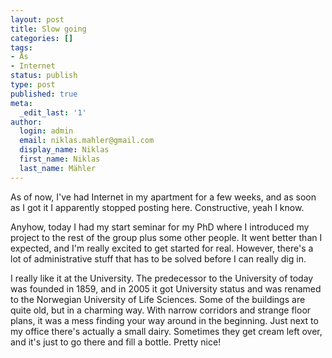 ```yaml
---
layout: post
title: Slow going
categories: []
tags:
- Ås
- Internet
status: publish
type: post
published: true
meta:
  _edit_last: '1'
author:
  login: admin
  email: niklas.mahler@gmail.com
  display_name: Niklas
  first_name: Niklas
  last_name: Mähler
---
```

As of now, I've had Internet in my apartment for a few weeks, and as soon as I 
got it I apparently stopped posting here. Constructive, yeah I know.

Anyhow, today I had my start seminar for my PhD where I introduced my project 
to the rest of the group plus some other people. It went better than I 
expected, and I'm really excited to get started for real. However, there's a 
lot of administrative stuff that has to be solved before I can really dig in.


I really like it at the University. The predecessor to the University of today 
was founded in 1859, and in 2005 it got University status and was renamed to 
the Norwegian University of Life Sciences. Some of the buildings are quite old, 
but in a charming way. With narrow corridors and strange floor plans, it was a 
mess finding your way around in the beginning. Just next to my office there's 
actually a small dairy. Sometimes they get cream left over, and it's just to 
go there and fill a bottle. Pretty nice!

